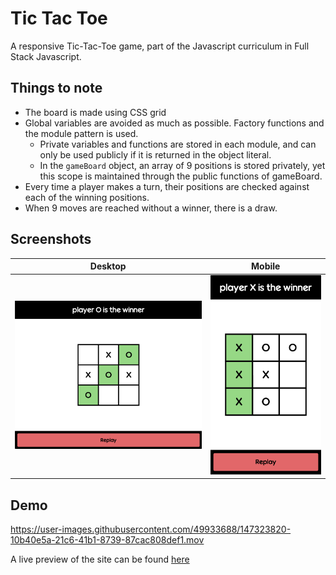 # Tic Tac Toe

A responsive Tic-Tac-Toe game, part of the Javascript curriculum in Full Stack Javascript.

## Things to note

* The board is made using CSS grid
* Global variables are avoided as much as possible. Factory functions and the module pattern is used.
  * Private variables and functions are stored in each module, and can only be used publicly if it is returned in the object literal.
  * In the `gameBoard` object, an array of 9 positions is stored privately, yet this scope is maintained through the public functions of gameBoard.
* Every time a player makes a turn, their positions are checked against each of the winning positions.
* When 9 moves are reached without a winner, there is a draw.

## Screenshots
Desktop             |  Mobile
:-------------------------:|:-------------------------:
![desktop](images/desktop.png)  |  ![modal](images/mobile.png)

## Demo

https://user-images.githubusercontent.com/49933688/147323820-10b40e5a-21c6-41b1-8739-87cac808def1.mov

A live preview of the site can be found [here](https://tmprk.github.io/tic-tac-toe/)

